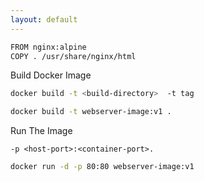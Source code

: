 ```yaml
---
layout: default
---
```

```sh
FROM nginx:alpine
COPY . /usr/share/nginx/html  
```
Build Docker Image 
```sh
docker build -t <build-directory>  -t tag 
```
```sh
docker build -t webserver-image:v1 .
```
Run The Image
```  
-p <host-port>:<container-port>.
```

```sh 
docker run -d -p 80:80 webserver-image:v1
```